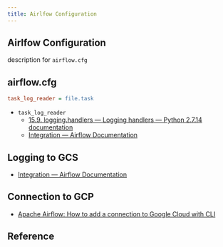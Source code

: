 ```yaml
---
title: Airlfow Configuration
---
```


## Airlfow Configuration
description for `airflow.cfg`

## airflow.cfg

```cfg
task_log_reader = file.task
```

* `task_log_reader`
    * [15.9. logging.handlers — Logging handlers — Python 2.7.14 documentation](https://docs.python.org/2/library/logging.handlers.html)
    * [Integration — Airflow Documentation](http://airflow.incubator.apache.org/integration.html?highlight=bigquery)

## Logging to GCS
* [Integration — Airflow Documentation](http://airflow.incubator.apache.org/integration.html?highlight=bigquery#gcp-google-cloud-platform)

## Connection to GCP
* [Apache Airflow: How to add a connection to Google Cloud with CLI](https://medium.com/google-cloud/apache-airflow-how-to-add-a-connection-to-google-cloud-with-cli-af2cc8df138d)

## Reference
